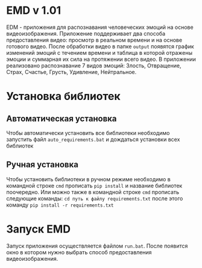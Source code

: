 # EMD v 1.01
EDM - приложения для распознавания человеческих эмоций на основе видеоизображения. Приложение поддерживает два способа предоставления видео: просмотр в реальном времени и на основе готового видео. После обработки видео в папке `output` появятся график изменений эмоций с течением времени и таблица в которой отражены эмоции и суммарная их сила на протяжении всего видео.
В приложении реализовано распознавание 7 видов эмоций: Злость, Отвращение, Страх, Счастье, Грусть, Удивление, Нейтральное.

# Установка библиотек
## Автоматическая установка
Чтобы автоматически установить все библиотеки необходимо запустить файл `auto_requirements.bat` и дождаться установки всех библиотек
## Ручная установка
Чтобы установить библиотеки в ручном режиме необходимо в командной строке `cmd` прописать `pip install` и название библиотек поочередно. Или можно также в командной строке `cmd` прописать следующие команды:
`cd путь к файлу requirements.txt` после этого команду `pip install -r requirements.txt`
# Запуск EMD
Запуск приложения осуществляется файлом `run.bat`. После появится окно в котором нужно выбрать способ предоставления видеоизображения.

